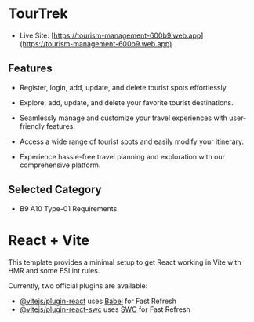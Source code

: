 
# TourTrek

- Live Site: [https://tourism-management-600b9.web.app](https://tourism-management-600b9.web.app)

 ## Features 

 - Register, login, add, update, and delete tourist spots effortlessly.

 - Explore, add, update, and delete your favorite tourist destinations.

 - Seamlessly manage and customize your travel experiences with user-friendly features.

 - Access a wide range of tourist spots and easily modify your itinerary.

 - Experience hassle-free travel planning and exploration with our comprehensive platform.

## Selected Category

- B9 A10 Type-01 Requirements






# React + Vite

This template provides a minimal setup to get React working in Vite with HMR and some ESLint rules.

Currently, two official plugins are available:

- [@vitejs/plugin-react](https://github.com/vitejs/vite-plugin-react/blob/main/packages/plugin-react/README.md) uses [Babel](https://babeljs.io/) for Fast Refresh
- [@vitejs/plugin-react-swc](https://github.com/vitejs/vite-plugin-react-swc) uses [SWC](https://swc.rs/) for Fast Refresh
